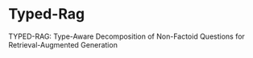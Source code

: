 # Typed-Rag
TYPED-RAG: Type-Aware Decomposition of Non-Factoid Questions for Retrieval-Augmented Generation
